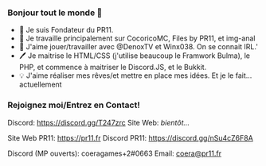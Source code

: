 ### Bonjour tout le monde 👋

- 💼 Je suis Fondateur du PR11.
- 🌱 Je travaille principalement sur CocoricoMC, Files by PR11, et img-anal
- 🤝 J'aime jouer/travailler avec @DenoxTV et Winx038. On se connait IRL.'
- 🖊 Je maitrise le HTML/CSS (j'utilise beaucoup le Framwork Bulma), le PHP, et commence à maitriser le Discord.JS, et le Bukkit.
- 💡 J'aime réaliser mes rêves/et mettre en place mes idées. Et je le fait... actuellement

<h3>Rejoignez moi/Entrez en Contact!</h3>

Discord: https://discord.gg/T247zrc
Site Web: <i>bientôt...</i>

Site Web PR11: https://pr11.fr
Discord PR11: https://discord.gg/nSu4cZ6F8A

Discord (MP ouverts): coeragames+2#0663
Email: coera@pr11.fr
